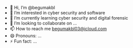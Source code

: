 - 👋 Hi, I’m @begumakbl
- 👀 I’m interested in cyber security and software
- 🌱 I’m currently learning cyber security and digital forensic
- 💞️ I’m looking to collaborate on ...
- 📫 How to reach me begumakbl03@icloud.com
- 😄 Pronouns: ...
- ⚡ Fun fact: ...

<!---
begumakbl/begumakbl is a ✨ special ✨ repository because its `README.md` (this file) appears on your GitHub profile.
You can click the Preview link to take a look at your changes.
--->
